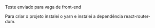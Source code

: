 Teste enviado para vaga de front-end


Para criar o projeto instalei o yarn e instalei a dependência react-router-dom.
